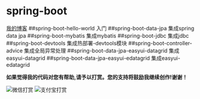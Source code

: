 # spring-boot
[我的博客](http://blog.csdn.net/je_ge "JE-GE的浆糊") 
##spring-boot-hello-world	     	入门
##spring-boot-data-jpa	    		集成spring data jpa
##spring-boot-mybatis	    		集成mybatis
##spring-boot-jdbc	        		集成jdbc
##spring-boot-devtools	    		集成热部署-devtools模块
##spring-boot-controller-advice     集成全局异常处理
##spring-boot-data-jpa-easyui-datagrid  集成easyui-datagrid
##spring-boot-data-jpa-easyui-edatagrid  集成easyui-edatagrid



**如果觉得我的代码对您有帮助,请予以打赏。您的支持将鼓励我继续创作!谢谢！**


![](http://img.blog.csdn.net/20161120140715209 "微信打赏")
![](http://img.blog.csdn.net/20161120140741975 "支付宝打赏")
